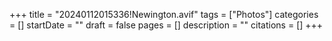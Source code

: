 +++
title = "20240112015336!Newington.avif"
tags = ["Photos"]
categories = []
startDate = ""
draft = false
pages = []
description = ""
citations = []
+++
